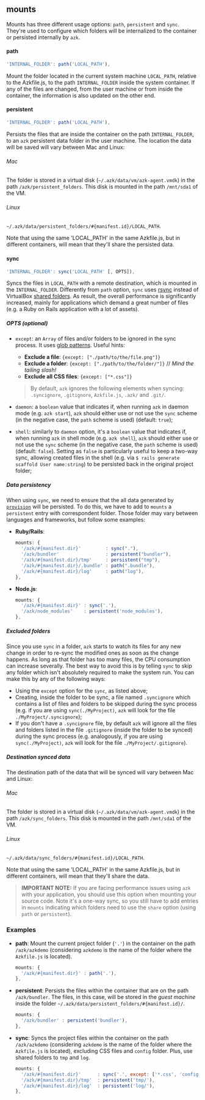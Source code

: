 ## mounts

Mounts has three different usage options: `path`, `persistent` and `sync`. They're used to configure which folders will be internalized to the container or persisted internally by `azk`.

#### path

```js
'INTERNAL_FOLDER': path('LOCAL_PATH'),
```

Mount the folder located in the current system machine `LOCAL_PATH`, relative to the Azkfile.js, to the path `INTERNAL_FOLDER` inside the system container. If any of the files are changed, from the user machine or from inside the container, the information is also updated on the other end.


#### persistent

```js
'INTERNAL_FOLDER': path('LOCAL_PATH'),
```

Persists the files that are inside the container on the path `INTERNAL_FOLDER`, to an `azk` persistent data folder in the user machine. The location the data will be saved will vary between Mac and Linux:

###### Mac

The folder is stored in a virtual disk (`~/.azk/data/vm/azk-agent.vmdk`) in the path `/azk/persistent_folders`. This disk is mounted in the path `/mnt/sda1` of the VM.

###### Linux

`~/.azk/data/persistent_folders/#{manifest.id}/LOCAL_PATH`.

Note that using the same 'LOCAL_PATH' in the same Azkfile.js, but in different containers, will mean that they'll share the persisted data.

#### sync

```js
'INTERNAL_FOLDER': sync('LOCAL_PATH' [, OPTS]),
```

Syncs the files in `LOCAL_PATH` with a remote destination, which is mounted in the `INTERNAL_FOLDER`. Differently from `path` option, `sync` uses [rsync](https://rsync.samba.org/) instead of VirtualBox [shared folders](https://www.virtualbox.org/manual/ch04.html#sharedfolders). As result, the overall performance is significantly increased, mainly for applications which demand a great number of files (e.g. a Ruby on Rails application with a lot of assets).

##### OPTS (optional)

* `except`: an `Array` of files and/or folders to be ignored in the sync process. It uses [glob patterns](http://teaching.idallen.com/dat2330/06w/notes/glob_patterns.txt). Useful hints:
  * **Exclude a file**: `{except: ["./path/to/the/file.png"]}`
  * **Exclude a folder**: `{except: ["./path/to/the/folder/"]}` // *Mind the tailing slash!*
  * **Exclude all CSS files**: `{except: ["*.css"]}`

  > By default, `azk` ignores the following elements when syncing: `.syncignore`, `.gitignore`, `Azkfile.js`, `.azk/` and `.git/`.

* `daemon`: a `boolean` value that indicates if, when running `azk` in daemon mode (e.g. `azk start`), `azk` should either use or not use the `sync` scheme (in the negative case, the `path` scheme is used) (default: `true`);
* `shell`: similarly to `daemon` option, it's a `boolean` value that indicates if, when running `azk` in shell mode (e.g. `azk shell`), `azk` should either use or not use the `sync` scheme (in the negative case, the `path` scheme is used) (default: `false`). Setting as `false` is particularly useful to keep a two-way sync, allowing created files in the shell (e.g. via `$ rails generate scaffold User name:string`) to be persisted back in the original project folder;

##### Data persistency
When using `sync`, we need to ensure that the all data generated by [`provision`](/en/reference/azkfilejs/provision.html) will be persisted. To do this, we have to add to `mounts` a `persistent` entry with correspondent folder. Those folder may vary between languages and frameworks, but follow some examples:

* __Ruby/Rails__:
  ```js
  mounts: {
    '/azk/#{manifest.dir}'         : sync("."),
    '/azk/bundler'                 : persistent("bundler"),
    '/azk/#{manifest.dir}/tmp'     : persistent("tmp"),
    '/azk/#{manifest.dir}/.bundle' : path(".bundle"),
    '/azk/#{manifest.dir}/log'     : path("log"),
  },
  ```

* __Node.js__:
  ```js
  mounts: {
    '/azk/#{manifest.dir}' : sync('.'),
    '/azk/node_modules'    : persistent('node_modules'),
  },
  ```

##### Excluded folders
Since you use `sync` in a folder, `azk` starts to watch its files for any new change in order to re-sync the modified ones as soon as the change happens. As long as that folder has too many files, the CPU consumption can increase severally. The best way to avoid this is by telling `sync` to skip any folder which isn't absolutely required to make the system run. You can make this by any of the following ways:

* Using the `except` option for the `sync`, as listed above;
* Creating, inside the folder to be sync, a file named `.syncignore` which contains a list of files and folders to be skipped during the sync process (e.g. if you are using `sync(./MyProject)`, `azk` will look for the file `./MyProject/.syncignore`);
* If you don't have a `.syncignore` file, by default `azk` will ignore all the files and folders listed in the file `.gitignore` (inside the folder to be synced) during the sync process (e.g. analogously, if you are using `sync(./MyProject)`, `azk` will look for the file `./MyProject/.gitignore`).

##### Destination synced data

The destination path of the data that will be synced will vary between Mac and Linux:

###### Mac

The folder is stored in a virtual disk (`~/.azk/data/vm/azk-agent.vmdk`) in the path `/azk/sync_folders`. This disk is mounted in the path `/mnt/sda1` of the VM.

###### Linux

`~/.azk/data/sync_folders/#{manifest.id}/LOCAL_PATH`.

Note that using the same 'LOCAL_PATH' in the same Azkfile.js, but in different containers, will mean that they'll share the data.

> **IMPORTANT NOTE:** If you are facing performance issues using `azk` with your application, you should use this option when mounting your source code. Note it's a one-way sync, so you still have to add entries in `mounts` indicating which folders need to use the `share` option (using `path` or `persistent`).

### Examples

* __path__: Mount the current project folder (`'.'`) in the container on the path `/azk/azkdemo` (considering `azkdemo` is the name of the folder where the `Azkfile.js` is located).

  ```js
  mounts: {
    '/azk/#{manifest.dir}' : path('.'),
  },
  ```

* __persistent__: Persists the files within the container that are on the path `/azk/bundler`. The files, in this case, will be stored in the _guest machine_ inside the folder `~/.azk/data/persistent_folders/#{manifest.id}/`.

  ```js
  mounts: {
    '/azk/bundler' : persistent('bundler'),
  },
  ```

* __sync__: Syncs the project files within the container on the path `/azk/azkdemo` (considering `azkdemo` is the name of the folder where the `Azkfile.js` is located), excluding CSS files and `config` folder. Plus, use shared folders to `tmp` and `log`.

  ```js
  mounts: {
    '/azk/#{manifest.dir}'      : sync('.', except: ['*.css', 'config/']),
    '/azk/#{manifest.dir}/tmp'  : persistent('tmp/'),
    '/azk/#{manifest.dir}/log'  : persistent('log/'),
  },
  ```
